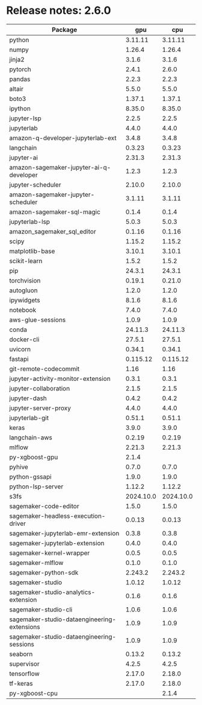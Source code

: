 # Release notes: 2.6.0

Package | gpu| cpu
---|---|---
python|3.11.11|3.11.11
numpy|1.26.4|1.26.4
jinja2|3.1.6|3.1.6
pytorch|2.4.1|2.6.0
pandas|2.2.3|2.2.3
altair|5.5.0|5.5.0
boto3|1.37.1|1.37.1
ipython|8.35.0|8.35.0
jupyter-lsp|2.2.5|2.2.5
jupyterlab|4.4.0|4.4.0
amazon-q-developer-jupyterlab-ext|3.4.8|3.4.8
langchain|0.3.23|0.3.23
jupyter-ai|2.31.3|2.31.3
amazon-sagemaker-jupyter-ai-q-developer|1.2.3|1.2.3
jupyter-scheduler|2.10.0|2.10.0
amazon-sagemaker-jupyter-scheduler|3.1.11|3.1.11
amazon-sagemaker-sql-magic|0.1.4|0.1.4
jupyterlab-lsp|5.0.3|5.0.3
amazon_sagemaker_sql_editor|0.1.16|0.1.16
scipy|1.15.2|1.15.2
matplotlib-base|3.10.1|3.10.1
scikit-learn|1.5.2|1.5.2
pip|24.3.1|24.3.1
torchvision|0.19.1|0.21.0
autogluon|1.2.0|1.2.0
ipywidgets|8.1.6|8.1.6
notebook|7.4.0|7.4.0
aws-glue-sessions|1.0.9|1.0.9
conda|24.11.3|24.11.3
docker-cli|27.5.1|27.5.1
uvicorn|0.34.1|0.34.1
fastapi|0.115.12|0.115.12
git-remote-codecommit|1.16|1.16
jupyter-activity-monitor-extension|0.3.1|0.3.1
jupyter-collaboration|2.1.5|2.1.5
jupyter-dash|0.4.2|0.4.2
jupyter-server-proxy|4.4.0|4.4.0
jupyterlab-git|0.51.1|0.51.1
keras|3.9.0|3.9.0
langchain-aws|0.2.19|0.2.19
mlflow|2.21.3|2.21.3
py-xgboost-gpu|2.1.4| 
pyhive|0.7.0|0.7.0
python-gssapi|1.9.0|1.9.0
python-lsp-server|1.12.2|1.12.2
s3fs|2024.10.0|2024.10.0
sagemaker-code-editor|1.5.0|1.5.0
sagemaker-headless-execution-driver|0.0.13|0.0.13
sagemaker-jupyterlab-emr-extension|0.3.8|0.3.8
sagemaker-jupyterlab-extension|0.4.0|0.4.0
sagemaker-kernel-wrapper|0.0.5|0.0.5
sagemaker-mlflow|0.1.0|0.1.0
sagemaker-python-sdk|2.243.2|2.243.2
sagemaker-studio|1.0.12|1.0.12
sagemaker-studio-analytics-extension|0.1.6|0.1.6
sagemaker-studio-cli|1.0.6|1.0.6
sagemaker-studio-dataengineering-extensions|1.0.9|1.0.9
sagemaker-studio-dataengineering-sessions|1.0.9|1.0.9
seaborn|0.13.2|0.13.2
supervisor|4.2.5|4.2.5
tensorflow|2.17.0|2.18.0
tf-keras|2.17.0|2.18.0
py-xgboost-cpu| |2.1.4

